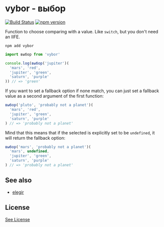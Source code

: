 # vybor - выбор

[![Build Status](https://travis-ci.org/batata-frita/vybor.svg)](https://travis-ci.org/batata-frita/vybor)
[![npm version](https://img.shields.io/npm/v/vybor.svg?maxAge=1000)](https://www.npmjs.com/package/vybor)

Function to choose comparing with a value. Like `switch`, but you don't need an IIFE.

```
npm add vybor
```

```js
import выбор from 'vybor'

console.log(выбор('jupiter')(
  'mars', 'red',
  'jupiter', 'green',
  'saturn', 'purple'
)) // => 'green'
```

If you want to set a fallback option if none match, you can just set a fallback value as a second argument of the first function:

```js
выбор('pluto', 'probably not a planet')(
  'mars', 'red',
  'jupiter', 'green',
  'saturn', 'purple'
) // => 'probably not a planet'
```

Mind that this means that if the selected is explicitly set to be `undefined`, it will return the fallback option:

```js
выбор('mars', 'probably not a planet')(
  'mars', undefined,
  'jupiter', 'green',
  'saturn', 'purple'
) // => 'probably not a planet'
```

## See also

- [elegir](https://github.com/batata-frita/elegir)

## License

[See License](LICENSE)
